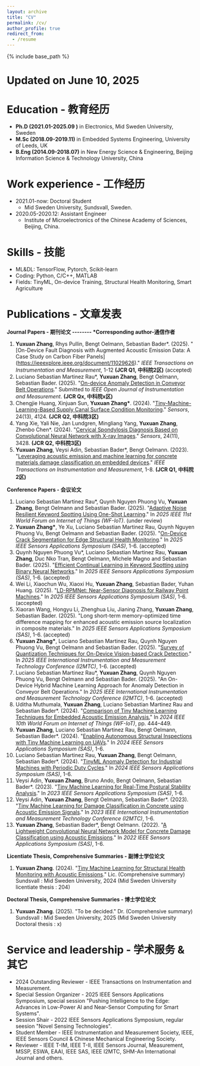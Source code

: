 ```yaml
---
layout: archive
title: "CV"
permalink: /cv/
author_profile: true
redirect_from:
  - /resume
---
```


{% include base_path %}

Updated on June 10, 2025
======

Education - 教育经历
======
* **Ph.D (2021.01-2025.09 )** in Electronics, Mid Sweden University, Sweden
* **M.Sc (2018.09-2019.11)** in Embedded Systems Engineering, University of Leeds, UK
* **B.Eng (2014.09-2018.07)** in New Energy Science & Engineering, Beijing Information Science & Technology University, China

Work experience - 工作经历
======
* 2021.01-now: Doctoral Student
  * Mid Sweden University, Sundsvall, Sweden.     
* 2020.05-2020.12: Assistant Engineer
  * Institute of Microelectronics of the Chinese Academy of Sciences, Beijing, China.

Skills - 技能
======
* ML&DL: TensorFlow, Pytorch, Scikit-learn
* Coding: Python, C/C++, MATLAB
* Fields: TinyML, On-device Training, Structural Health Monitoring, Smart Agriculture

Publications - 文章发表              
======
__Journal Papers - 期刊论文        --------        *Corresponding author-通信作者__
1. __Yuxuan Zhang__, Rhys Pullin, Bengt Oelmann, Sebastian Bader*. (2025). "[On-Device Fault Diagnosis with Augmented Acoustic Emission Data: A Case Study on Carbon Fiber Panels] (https://ieeexplore.ieee.org/document/11029626)." _IEEE Transactions on Instrumentation and Measurement_, 1-12 __(JCR Q1, 中科院2区)__ (accepted) 
2. Luciano Sebastian Martinez Rau*, __Yuxuan Zhang__, Bengt Oelmann, Sebastian Bader. (2025). "[On-device Anomaly Detection in Conveyor Belt Operations](https://arxiv.org/abs/2411.10729)." Submitted to _IEEE Open Journal of Instrumentation and Measurement_. __(JCR Qx, 中科院x区)__
3. Chengjie Huang, Xinjuan Sun, __Yuxuan Zhang*__. (2024). "[Tiny-Machine-Learning-Based Supply Canal Surface Condition Monitoring](https://www.mdpi.com/1424-8220/24/13/4124)." _Sensors_, 24(13), 4124. __(JCR Q2, 中科院3区)__
4. Yang Xie, Yali Nie, Jan Lundgren, Mingliang Yang, __Yuxuan Zhang__, Zhenbo Chen*. (2024). "[Cervical Spondylosis Diagnosis Based on Convolutional Neural Network with X-ray Images](https://www.mdpi.com/1424-8220/24/11/3428)." _Sensors_, 24(11), 3428. __(JCR Q2, 中科院3区)__
5. __Yuxuan Zhang__, Veysi Adin, Sebastian Bader*, Bengt Oelmann. (2023). "[Leveraging acoustic emission and machine learning for concrete materials damage classification on embedded devices](https://ieeexplore.ieee.org/document/10227301)." _IEEE Transactions on Instrumentation and Measurement_, 1-8. __(JCR Q1, 中科院2区)__
  
__Conference Papers - 会议论文__
1. Luciano Sebastian Martinez Rau*, Quynh Nguyen Phuong Vu, __Yuxuan Zhang__, Bengt Oelmann and Sebastian Bader. (2025). "[Adaptive Noise Resilient Keyword Spotting Using One-Shot Learning](https://arxiv.org/abs/2505.09304)." In _2025 IEEE 11st World Forum on Internet of Things (WF-IoT)_. (under review)
2. __Yuxuan Zhang*__, Ye Xu, Luciano Sebastian Martinez Rau, Quynh Nguyen Phuong Vu, Bengt Oelmann and Sebastian Bader. (2025). "[On-Device Crack Segmentation for Edge Structural Health Monitoring](https://arxiv.org/abs/2505.07915)." In _2025 IEEE Sensors Applications Symposium (SAS)_, 1-6. (accepted)
3. Quynh Nguyen Phuong Vu*, Luciano Sebastian Martinez Rau, __Yuxuan Zhang__, Duc Nko Tran, Bengt Oelmann, Michele Magno and Sebastian Bader. (2025). "[Efficient Continual Learning in Keyword Spotting using Binary Neural Networks](https://arxiv.org/abs/2505.02469)." In _2025 IEEE Sensors Applications Symposium (SAS)_, 1-6. (accepted)
4. Wei Li, Xiaochun Wu, Xiaoxi Hu, __Yuxuan Zhang__, Sebastian Bader, Yuhan Huang. (2025). "[LD-RPMNet: Near-Sensor Diagnosis for Railway Point Machines](https://www.arxiv.org/abs/2506.06346)." In _2025 IEEE Sensors Applications Symposium (SAS)_, 1-6. (accepted)
5. Xiaoran Wang, Hongyu Li, Zhenghua Liu, Jianing Zhang, __Yuxuan Zhang__, Sebastian Bader. (2025). "Long short-term memory-optimized time difference mapping for enhanced acoustic emission source localization in composite materials." In _2025 IEEE Sensors Applications Symposium (SAS)_, 1-6. (accepted)
6. __Yuxuan Zhang*__, Luciano Sebastian Martinez Rau, Quynh Nguyen Phuong Vu, Bengt Oelmann and Sebastian Bader. (2025). "[Survey of Quantization Techniques for On-Device Vision-based Crack Detection](https://arxiv.org/abs/2502.02269)." In _2025 IEEE International Instrumentation and Measurement Technology Conference (I2MTC)_, 1-6. (accepted)
7. Luciano Sebastian Martinez Rau*, __Yuxuan Zhang__, Quynh Nguyen Phuong Vu, Bengt Oelmann and Sebastian Bader. (2025). "An On-Device Hybrid Machine Learning Approach for Anomaly Detection in Conveyor Belt Operations." In _2025 IEEE International Instrumentation and Measurement Technology Conference (I2MTC)_, 1-6. (accepted)
8. Uditha Muthumala, __Yuxuan Zhang__, Luciano Sebastian Martinez Rau and Sebastian Bader*. (2024). "[Comparison of Tiny Machine Learning Techniques for Embedded Acoustic Emission Analysis.](https://ieeexplore.ieee.org/document/10811219)" In _2024 IEEE 10th World Forum on Internet of Things (WF-IoT)_, pp. 444–449.
9. __Yuxuan Zhang__, Luciano Sebastian Martinez Rau, Bengt Oelmann, Sebastian Bader*. (2024). "[Enabling Autonomous Structural Inspections with Tiny Machine Learning on UAVs](https://ieeexplore.ieee.org/document/10636583)." In _2024 IEEE Sensors Applications Symposium (SAS)_, 1-6. 
10. Luciano Sebastian Martinez Rau, __Yuxuan Zhang__, Bengt Oelmann, Sebastian Bader*. (2024). "[TinyML Anomaly Detection for Industrial Machines with Periodic Duty Cycles](https://ieeexplore.ieee.org/document/10636584)." In _2024 IEEE Sensors Applications Symposium (SAS)_, 1-6.
11. Veysi Adin, __Yuxuan Zhang__, Bruno Ando, Bengt Oelmann, Sebastian Bader*. (2023). "[Tiny Machine Learning for Real-Time Postural Stability Analysis](https://ieeexplore.ieee.org/document/10254126)." In _2023 IEEE Sensors Applications Symposium (SAS)_, 1-6. 
12. Veysi Adin, __Yuxuan Zhang__, Bengt Oelmann, Sebastian Bader*. (2023). "[Tiny Machine Learning for Damage Classification in Concrete using Acoustic Emission Signals](https://ieeexplore.ieee.org/document/10175972)." In _2023 IEEE International Instrumentation and Measurement Technology Conference (I2MTC)_, 1-6. 
13. __Yuxuan Zhang__, Sebastian Bader*, Bengt Oelmann. (2022). "[A Lightweight Convolutional Neural Network Model for Concrete Damage Classification using Acoustic Emissions](https://ieeexplore.ieee.org/document/9881386)." In _2022 IEEE Sensors Applications Symposium (SAS)_, 1-6. 

__Licentiate Thesis, Comprehensive Summaries - 副博士学位论文__
1. __Yuxuan Zhang__. (2024). "[Tiny Machine Learning for Structural Health Monitoring with Acoustic Emissions](https://miun.diva-portal.org/smash/record.jsf?pid=diva2%3A1857441&dswid=-6455)." Lic. (Comprehensive summary) Sundsvall : Mid Sweden University, 2024 (Mid Sweden University licentiate thesis : 204)

__Doctoral Thesis, Comprehensive Summaries - 博士学位论文__
1. __Yuxuan Zhang__. (2025). "To be decided." Dr. (Comprehensive summary) Sundsvall : Mid Sweden University, 2025 (Mid Sweden University Doctoral thesis : x)



Service and leadership - 学术服务 & 其它
======
* 2024 Outstanding Reviewer - IEEE Transactions on Instrumentation and Measurement.
* Special Session Organizer - 2025 IEEE Sensors Applications Symposium, special session "Pushing Intelligence to the Edge: Advances in Low-Power AI and Near-Sensor Computing for Smart Systems".
* Session Shair             - 2022 IEEE Sensors Applications Symposium, regular seesion "Novel Sensing Technologies".
* Student Member            - IEEE Instrumentation and Measurement Society, IEEE, IEEE Sensors Council & Chinese Mechanical Engineering Society.
* Reviewer                  - IEEE T-IM, IEEE T-II, IEEE Sensors Journal, Measurement, MSSP, ESWA, EAAI, IEEE SAS, IEEE I2MTC, SHM-An International Journal and others.
